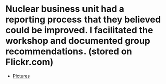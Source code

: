 # Nuclear business unit had a reporting process that they believed could be improved.  I facilitated the workshop and documented group recommendations. (stored on Flickr.com)

- [Pictures](https://www.flickr.com/gp/47333097@N08/AF6zj7)
